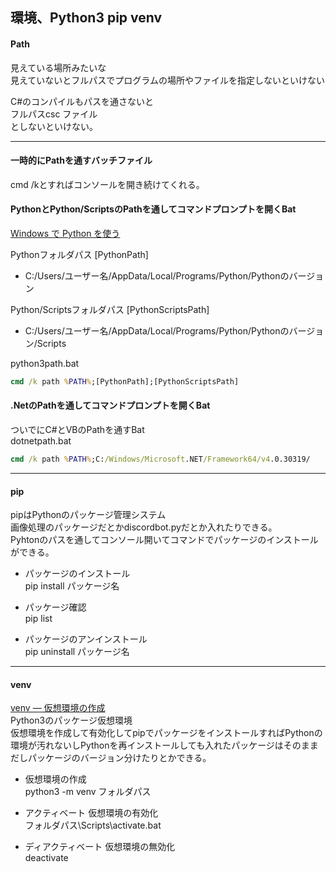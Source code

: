 ## 環境、Python3 pip venv

#### Path
見えている場所みたいな  
見えていないとフルパスでプログラムの場所やファイルを指定しないといけない  

C#のコンパイルもパスを通さないと  
フルパスcsc ファイル  
としないといけない。  


---
#### 一時的にPathを通すバッチファイル
cmd /kとすればコンソールを開き続けてくれる。  

#### PythonとPython/ScriptsのPathを通してコマンドプロンプトを開くBat

[Windows で Python を使う](https://docs.python.jp/3/using/windows.html)

Pythonフォルダパス [PythonPath]
- C:/Users/ユーザー名/AppData/Local/Programs/Python/Pythonのバージョン  

Python/Scriptsフォルダパス [PythonScriptsPath]
- C:/Users/ユーザー名/AppData/Local/Programs/Python/Pythonのバージョン/Scripts  


python3path.bat
```bat
cmd /k path %PATH%;[PythonPath];[PythonScriptsPath]
```
#### .NetのPathを通してコマンドプロンプトを開くBat
ついでにC#とVBのPathを通すBat  
dotnetpath.bat
```bat
cmd /k path %PATH%;C:/Windows/Microsoft.NET/Framework64/v4.0.30319/
```

---

#### pip
pipはPythonのパッケージ管理システム  
画像処理のパッケージだとかdiscordbot.pyだとか入れたりできる。  
Pyhtonのパスを通してコンソール開いてコマンドでパッケージのインストールができる。  

- パッケージのインストール  
pip install パッケージ名  

- パッケージ確認  
pip list  

- パッケージのアンインストール  
pip uninstall パッケージ名

---

#### venv
[venv — 仮想環境の作成](https://docs.python.jp/3/library/venv.html)  
Python3のパッケージ仮想環境  
仮想環境を作成して有効化してpipでパッケージをインストールすればPythonの環境が汚れないしPythonを再インストールしても入れたパッケージはそのままだしパッケージのバージョン分けたりとかできる。  

- 仮想環境の作成  
python3 -m venv フォルダパス  

- アクティベート 仮想環境の有効化  
フォルダパス\Scripts\activate.bat

- ディアクティベート 仮想環境の無効化  
deactivate  





